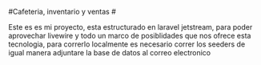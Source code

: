 #Cafeteria, inventario  y ventas #

Este es es mi proyecto, esta estructurado en laravel jetstream, para poder aprovechar livewire y todo un marco de posiblidades que nos ofrece esta tecnologia, para correrlo localmente es necesario correr los seeders de igual manera adjuntare la base de datos al correo electronico 
